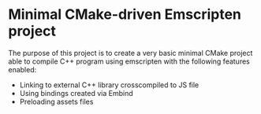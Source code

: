 # Minimal CMake-driven Emscripten project

The purpose of this project is to create a very basic minimal CMake project able to compile C++ program using emscripten with the following features enabled:
* Linking to external C++ library crosscompiled to JS file
* Using bindings created via Embind
* Preloading assets files